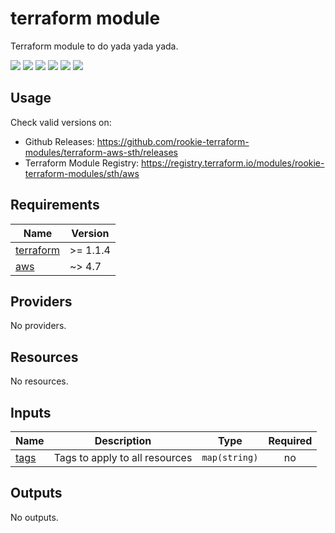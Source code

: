 # terraform module

Terraform module to do yada yada yada.

[![](https://github.com/rookie-terraform-modules/terraform-aws-sth/workflows/terraform/badge.svg)](https://github.com/rookie-terraform-modules/terraform-aws-sth/actions?query=workflow%3Aterraform)
[![](https://img.shields.io/github/license/rookie-terraform-modules/terraform-aws-sth)](https://github.com/rookie-terraform-modules/terraform-aws-sth)
[![](https://img.shields.io/github/issues/rookie-terraform-modules/terraform-aws-sth)](https://github.com/rookie-terraform-modules/terraform-aws-sth)
[![](https://img.shields.io/github/issues-closed/rookie-terraform-modules/terraform-aws-sth)](https://github.com/rookie-terraform-modules/terraform-aws-sth)
[![](https://img.shields.io/github/languages/code-size/rookie-terraform-modules/terraform-aws-sth)](https://github.com/rookie-terraform-modules/terraform-aws-sth)
[![](https://img.shields.io/github/repo-size/rookie-terraform-modules/terraform-aws-sth)](https://github.com/rookie-terraform-modules/terraform-aws-sth)

## Usage

Check valid versions on:

- Github Releases: <https://github.com/rookie-terraform-modules/terraform-aws-sth/releases>
- Terraform Module Registry: <https://registry.terraform.io/modules/rookie-terraform-modules/sth/aws>

<!-- BEGIN_TF_DOCS -->
## Requirements

| Name | Version |
|------|---------|
| <a name="requirement_terraform"></a> [terraform](#requirement\_terraform) | >= 1.1.4 |
| <a name="requirement_aws"></a> [aws](#requirement\_aws) | ~> 4.7 |

## Providers

No providers.

## Resources

No resources.

## Inputs

| Name | Description | Type | Required |
|------|-------------|------|:--------:|
| <a name="input_tags"></a> [tags](#input\_tags) | Tags to apply to all resources | `map(string)` | no |

## Outputs

No outputs.
<!-- END_TF_DOCS -->

